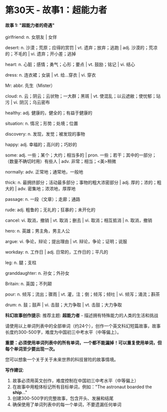 # 第30天 - 故事1：超能力者

#### 故事 1: "超能力者的奇遇"

girlfriend: n. 女朋友 | 女伴

desert: n. 沙漠；荒原；应得的赏罚 | vt. 遗弃；放弃；逃跑 | adj. 沙漠的；荒凉的；不毛的 | vi. 遗弃；开小差；逃掉

heart: n. 心脏；感情；勇气；心形；要点 | vt. 鼓励；铭记 | vi. 结心

dress: n. 连衣裙；女装 | vt. 给…穿衣 | vi. 穿衣

Mr: abbr. 先生（Mister）

cloud: n. 云；阴云；云状物；一大群；黑斑 | vt. 使混乱；以云遮敝；使忧郁；玷污 | vi. 阴沉；乌云密布

healthy: adj. 健康的，健全的；有益于健康的

situation: n. 情况；形势；处境；位置

discovery: n. 发现，发觉；被发现的事物

happy: adj. 幸福的；高兴的；巧妙的

some: adj. 一些；某个；大约；相当多的 | pron. 一些；若干；其中的一部分；（数量不确切时用）有些人 | adv. 非常；相当；<美>稍微

normally: adv. 正常地；通常地，一般地

thick: n. 最拥挤部分；活动最多部分；事物的粗大浓密部分 | adj. 厚的；浓的；粗大的 | adv. 密集地；浓浓地，厚厚地

passage: n. 一段（文章）；走廊；通路

rude: adj. 粗鲁的；无礼的；狂暴的；未开化的

cancel: vi. 取消，撤销 | vt. 取消；删去 | vi. 取消；相互抵消 | n. 取消，撤销

hero: n. 英雄；男主角，男主人公

argue: vi. 争论，辩论；提出理由 | vt. 辩论，争论；证明；说服

workday: n. 工作日 | adj. 日常的，工作日的；平凡的

leg: n. 腿；支柱

granddaughter: n. 孙女；外孙女

Britain: n. 英国；不列颠

pour: n. 倾泻；流出；骤雨 | vt. 灌，注；倒；倾泻；倾吐 | vi. 倾泻；涌流；斟茶

drum: n. 鼓；鼓声 | vi. 击鼓；大力争取 | vt. 击鼓；大力争取

**科幻故事创作提示**:
推荐主题: **超能力者** - 描述拥有特殊能力的人类的生活和挑战

请使用以上单词列表中的全部单词（约24个），创作一个英文科幻短篇故事，故事长度约300-500字，难度为中国初三中考水平（中等偏上）。

**重要：必须使用单词列表中的所有单词，一个都不能漏掉！可以重复使用单词，但每个单词至少要出现一次。**

您可以想象一个关于关于未来世界的科技冒险的故事情境。

**写作建议**: 
1. 故事必须用英文创作，难度控制在中国初三中考水平（中等偏上）
2. 在故事中用粗体标记所有目标单词，例如："The astronaut boarded the **ship**..."
3. 创建300-500字的完整故事，包含开头、发展和结尾
4. 确保使用了单词列表中的每一个单词，不要遗漏任何单词
